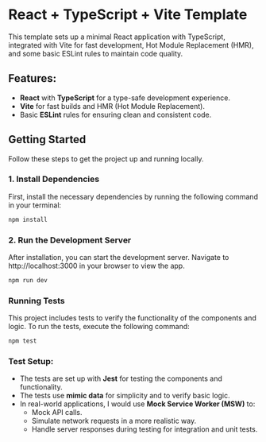 # React + TypeScript + Vite Template

This template sets up a minimal React application with TypeScript, integrated with Vite for fast development, Hot Module Replacement (HMR), and some basic ESLint rules to maintain code quality.

## Features:
- **React** with **TypeScript** for a type-safe development experience.
- **Vite** for fast builds and HMR (Hot Module Replacement).
- Basic **ESLint** rules for ensuring clean and consistent code.


## Getting Started

Follow these steps to get the project up and running locally.

### 1. Install Dependencies
First, install the necessary dependencies by running the following command in your terminal:

```bash
npm install
```

### 2. Run the Development Server
After installation, you can start the development server. Navigate to http://localhost:3000 in your browser to view the app.

```bash
npm run dev
```

### Running Tests
This project includes tests to verify the functionality of the components and logic. To run the tests, execute the following command:

```bash
npm test
```


### Test Setup:

- The tests are set up with **Jest** for testing the components and functionality.
- The tests use **mimic data** for simplicity and to verify basic logic.
- In real-world applications, I would use **Mock Service Worker (MSW)** to:
  - Mock API calls.
  - Simulate network requests in a more realistic way.
  - Handle server responses during testing for integration and unit tests.